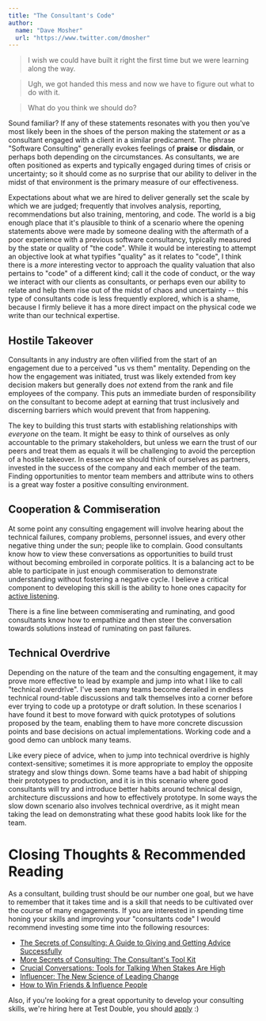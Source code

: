 ```yaml
---
title: "The Consultant's Code"
author:
  name: "Dave Mosher"
  url: "https://www.twitter.com/dmosher"
---
```


> I wish we could have built it right the first time but we were learning along the way.

> Ugh, we got handed this mess and now we have to figure out what to do with it.

> What do you think we should do?


Sound familiar? If any of these statements resonates with you then you've most likely been in the shoes of the person making the statement _or_ as a consultant engaged with a client in a similar predicament. The phrase "Software Consulting" generally evokes feelings of **praise** or **disdain**, or perhaps both depending on the circumstances. As consultants, we are often positioned as experts and typically engaged during times of crisis or uncertainty; so it should come as no surprise that our ability to deliver in the midst of that environment is the primary measure of our effectiveness.

Expectations about what we are hired to deliver generally set the scale by which we are judged; frequently that involves analysis, reporting, recommendations but also training, mentoring, and code. The world is a big enough place that it's plausible to think of a scenario where the opening statements above were made by someone dealing with the aftermath of a poor experience with a previous software consultancy, typically measured by the state or quality of "the code". While it would be interesting to attempt an objective look at what typifies "quality" as it relates to "code", I think there is a _more_ interesting vector to approach the quality valuation that also pertains to "code" of a different kind; call it the code of conduct, or the way we interact with our clients as consultants, or perhaps even our ability to relate and help them rise out of the midst of chaos and uncertainty -- this type of consultants code is less frequently explored, which is a shame, because I firmly believe it has a more direct impact on the physical code we write than our technical expertise.

## Hostile Takeover

Consultants in any industry are often vilified from the start of an engagement due to a perceived "us vs them" mentality. Depending on the how the engagement was initiated, trust was likely extended from key decision makers but generally does _not_ extend from the rank and file employees of the company. This puts an immediate burden of responsibility on the consultant to become adept at earning that trust inclusively and discerning barriers which would prevent that from happening.

The key to building this trust starts with establishing relationships with _everyone_ on the team. It might be easy to think of ourselves as only accountable to the primary stakeholders, but unless we earn the trust of our peers and treat them as equals it will be challenging to avoid the perception of a hostile takeover. In essence we should think of ourselves as partners, invested in the success of the company and each member of the team. Finding opportunities to mentor team members and attribute wins to others is a great way foster a positive consulting environment.

## Cooperation & Commiseration

At some point any consulting engagement will involve hearing about the technical failures, company problems, personnel issues, and every other negative thing under the sun; people like to complain. Good consultants know how to view these conversations as opportunities to build trust without becoming embroiled in corporate politics. It is a balancing act to be able to participate in just enough commiseration to demonstrate understanding without fostering a negative cycle. I believe a critical component to developing this skill is the ability to hone ones capacity for [active listening](https://en.wikipedia.org/wiki/Active_listening).

There is a fine line between commiserating and ruminating, and good consultants know how to empathize and then steer the conversation towards solutions instead of ruminating on past failures.

## Technical Overdrive

Depending on the nature of the team and the consulting engagement, it may prove more effective to lead by example and jump into what I like to call "technical overdrive". I've seen many teams become derailed in endless technical round-table discussions and talk themselves into a corner before ever trying to code up a prototype or draft solution. In these scenarios I have found it best to move forward with quick prototypes of solutions proposed by the team, enabling them to have more concrete discussion points and base decisions on actual implementations. Working code and a good demo can unblock many teams.

Like every piece of advice, when to jump into technical overdrive is highly context-sensitive; sometimes it is more appropriate to employ the opposite strategy and slow things down. Some teams have a bad habit of shipping their prototypes to production, and it is in this scenario where good consultants will try and introduce better habits around technical design, architecture discussions and how to effectively prototype. In some ways the slow down scenario also involves technical overdrive, as it might mean taking the lead on demonstrating what these good habits look like for the team.

# Closing Thoughts & Recommended Reading

As a consultant, building trust should be our number one goal, but we have to remember that it takes time and is a skill that needs to be cultivated over the course of many engagements. If you are interested in spending time honing your skills and improving your "consultants code" I would recommend investing some time into the following resources:

* [The Secrets of Consulting: A Guide to Giving and Getting Advice Successfully](https://www.amazon.ca/Secrets-Consulting-Giving-Getting-Successfully/dp/0932633013)
* [More Secrets of Consulting: The Consultant's Tool Kit](https://www.amazon.com/More-Secrets-Consulting-Consultants-Tool-ebook/dp/B004J35LH6)
* [Crucial Conversations: Tools for Talking When Stakes Are High](https://www.amazon.ca/Crucial-Conversations-Talking-Stakes-Second/dp/0071771328)
* [Influencer: The New Science of Leading Change](https://www.amazon.com/Influencer-Science-Leading-Change-Second/dp/0071808868)
* [How to Win Friends & Influence People](https://www.amazon.com/How-Win-Friends-Influence-People/dp/0671027034)

Also, if you're looking for a great opportunity to develop your consulting skills, we're hiring here at Test Double, you should [apply](http://testdouble.com/join/) :)
